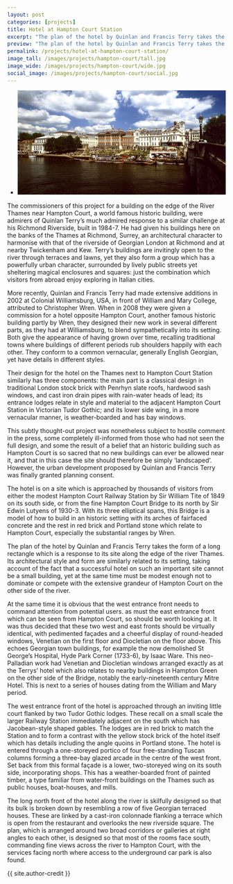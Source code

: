 ```yaml
---
layout: post
categories: [projects]
title: Hotel at Hampton Court Station
excerpt: "The plan of the hotel by Quinlan and Francis Terry takes the form of a long rectangle which is a response to its site along the edge of the river Thames."
preview: "The plan of the hotel by Quinlan and Francis Terry takes the form of a long rectangle which is a response to its site along the edge of the river Thames."
permalink: /projects/hotel-at-hampton-court-station/
image_tall: /images/projects/hampton-court/tall.jpg
image_wide: /images/projects/hampton-court/wide.jpg
social_image: /images/projects/hampton-court/social.jpg
---
```


<ul class="list">
	<li class="full">
		<a class="fancybox" rel="group" href="/images/projects/hampton-court/01.jpg">
			<img src="/images/projects/hampton-court/main.jpg" alt="{{ page.title }}" />
		</a>
	</li>
</ul>

<p>
	The commissioners of this project for a building on the edge of the River Thames near Hampton Court, a world famous historic building, were admirers of Quinlan Terry’s much admired response to a similar challenge at his Richmond Riverside, built in 1984-7. He had given his buildings here on the banks of the Thames at Richmond, Surrey, an architectural character to harmonise with that of the riverside of Georgian London at Richmond and at nearby Twickenham and Kew. Terry’s buildings are invitingly open to the river through terraces and lawns, yet they also form a group which has a powerfully urban character, surrounded by lively public streets yet sheltering magical enclosures and squares: just the combination which visitors from abroad enjoy exploring in Italian cities.
</p><p>
	More recently, Quinlan and Francis Terry had made extensive additions in 2002 at Colonial Williamsburg, USA, in front of William and Mary College, attributed to Christopher Wren. When in 2008 they were given a commission for a hotel opposite Hampton Court, another famous historic building partly by Wren, they designed their new work in several different parts, as they had at Williamsburg, to blend sympathetically into its setting. Both give the appearance of having grown over time, recalling traditional towns where buildings of different periods rub shoulders happily with each other. They conform to a common vernacular, generally English Georgian, yet have details in different styles.
</p><p>
	Their design for the hotel on the Thames next to Hampton Court Station similarly has three components: the main part is a classical design in traditional London stock brick with Penrhyn slate roofs, hardwood sash windows, and cast iron drain pipes with rain-water heads of lead; its entrance lodges relate in style and material to the adjacent Hampton Court Station in Victorian Tudor Gothic; and its lower side wing, in a more vernacular manner, is weather-boarded and has bay windows.	
</p><p>
	This subtly thought-out project was nonetheless subject to hostile comment in the press, some completely ill-informed from those who had not seen the full design, and some the result of a belief that an historic building such as Hampton Court is so sacred that no new buildings can ever be allowed near it, and that in this case the site should therefore be simply ‘landscaped’. However, the urban development proposed by Quinlan and Francis Terry was finally granted planning consent.	
</p><p>
	The hotel is on a site which is approached by thousands of visitors from either the modest Hampton Court Railway Station by Sir William Tite of 1849 on its south side, or from the fine Hampton Court Bridge to its north by Sir Edwin Lutyens of 1930-3. With its three elliptical spans, this Bridge is a model of how to build in an historic setting with its arches of fairfaced concrete and the rest in red brick and Portland stone which relate to Hampton Court, especially the substantial ranges by Wren.
</p><p>
	The plan of the hotel by Quinlan and Francis Terry takes the form of a long rectangle which is a response to its site along the edge of the river Thames. Its architectural style and form are similarly related to its setting, taking account of the fact that a successful hotel on such an important site cannot be a small building, yet at the same time must be modest enough not to dominate or compete with the extensive grandeur of Hampton Court on the other side of the river.	
</p><p>
	At the same time it is obvious that the west entrance front needs to command attention from potential users. as must the east entrance front which can be seen from Hampton Court, so should be worth looking at. It was thus decided that these two west and east fronts should be virtually identical, with pedimented façades and a cheerful display of  round-headed windows, Venetian on the first floor and Diocletian on the floor above. This echoes Georgian town buildings, for example the now demolished St George’s  Hospital, Hyde Park Corner (1733-6), by Isaac Ware. This neo-Palladian work had Venetian and Diocletian windows arranged exactly as at the Terrys’ hotel which also relates to nearby buildings in Hampton Green on the other side of the Bridge, notably the early-nineteenth century Mitre Hotel. This is next to a series of houses dating from the William and Mary period.	
</p><p>
	The west entrance front of the hotel is approached through an inviting little court flanked by two Tudor Gothic lodges. These recall on a small scale the larger Railway Station immediately adjacent on the south which has Jacobean-style shaped gables. The lodges are in red brick to match the Station and to form a contrast with the yellow stock brick of the hotel itself which has details including the angle quoins in Portland stone. The hotel is entered through a one-storeyed portico of four free-standing Tuscan columns forming a three-bay glazed arcade in the centre of the west front. Set back from this formal façade is a lower, two-storeyed wing on its south side, incorporating shops. This has a weather-boarded front of painted timber, a type familiar from water-front buildings on the Thames such as public houses, boat-houses, and mills.	
</p><p>
	The long north front of the hotel along the river is skilfully designed so that its bulk is broken down by resembling a row of five Georgian terraced houses. These are linked by a cast-iron colonnade flanking a terrace which is open from the restaurant and overlooks the new riverside square. The plan, which is arranged around two  broad corridors or galleries at right angles to each other, is designed so that most of the rooms face south, commanding fine views across the river to Hampton Court, with the services facing north where access to the underground car park is also found.                                    
</p>
{{ site.author-credit }}
